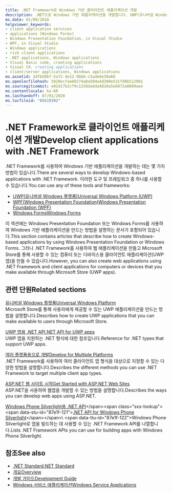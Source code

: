 ```yaml
---
title: .NET Framework로 Windows 기반 클라이언트 애플리케이션 개발
description: .NET으로 Windows 기반 애플리케이션을 개발합니다. UWP(유니버설 Windows 플랫폼), WPF(Windows Presentation Foundation) 또는 Windows Forms를 사용할 수 있습니다.
ms.date: 01/09/2018
helpviewer_keywords:
- client application services
- applications [Windows Forms]
- Windows Presentation Foundation, in Visual Studio
- WPF, in Visual Studio
- Windows applications
- rich client applications
- .NET applications, Windows applications
- Visual Basic code, creating applications
- Visual C#, creating applications
- client/server applications, Windows applications
ms.assetid: 2dfb50b7-5af2-4e12-9bbb-c5ade0e39a68
ms.openlocfilehash: 5920ecfae60274a8a504e4d300e531fd8b512901
ms.sourcegitcommit: e02d17b2cf9c1258dadda4810a5e6072a0089aee
ms.contentlocale: ko-KR
ms.lasthandoff: 07/01/2020
ms.locfileid: "85619392"
---
```

# <a name="develop-client-applications-with-net-framework"></a><span data-ttu-id="87e1f-104">.NET Framework로 클라이언트 애플리케이션 개발</span><span class="sxs-lookup"><span data-stu-id="87e1f-104">Develop client applications with .NET Framework</span></span>

<span data-ttu-id="87e1f-105">.NET Framework를 사용하여 Windows 기반 애플리케이션을 개발하는 데는 몇 가지 방법이 있습니다.</span><span class="sxs-lookup"><span data-stu-id="87e1f-105">There are several ways to develop Windows-based applications with .NET Framework.</span></span> <span data-ttu-id="87e1f-106">이러한 도구 및 프레임워크 중 하나를 사용할 수 있습니다.</span><span class="sxs-lookup"><span data-stu-id="87e1f-106">You can use any of these tools and frameworks:</span></span>

- [<span data-ttu-id="87e1f-107">UWP(유니버설 Windows 플랫폼)</span><span class="sxs-lookup"><span data-stu-id="87e1f-107">Universal Windows Platform (UWP)</span></span>](/windows/uwp/)
- [<span data-ttu-id="87e1f-108">WPF(Windows Presentation Foundation)</span><span class="sxs-lookup"><span data-stu-id="87e1f-108">Windows Presentation Foundation (WPF)</span></span>](./wpf/index.md)
- [<span data-ttu-id="87e1f-109">Windows Forms</span><span class="sxs-lookup"><span data-stu-id="87e1f-109">Windows Forms</span></span>](./winforms/index.md)

<span data-ttu-id="87e1f-110">이 섹션에는 Windows Presentation Foundation 또는 Windows Forms를 사용하여 Windows 기반 애플리케이션을 만드는 방법을 설명하는 문서가 포함되어 있습니다.</span><span class="sxs-lookup"><span data-stu-id="87e1f-110">This section contains articles that describe how to create Windows-based applications by using Windows Presentation Foundation or Windows Forms.</span></span> <span data-ttu-id="87e1f-111">그러나 .NET Framework를 사용하여 웹 애플리케이션을 만들고 Microsoft Store를 통해 사용할 수 있는 컴퓨터 또는 디바이스용 클라이언트 애플리케이션(UWP 앱)을 만들 수 있습니다.</span><span class="sxs-lookup"><span data-stu-id="87e1f-111">However, you can also create web applications using .NET Framework and client applications for computers or devices that you make available through Microsoft Store (UWP apps).</span></span>

## <a name="related-sections"></a><span data-ttu-id="87e1f-112">관련 단원</span><span class="sxs-lookup"><span data-stu-id="87e1f-112">Related sections</span></span>

<span data-ttu-id="87e1f-113">[유니버설 Windows 플랫폼](/windows/uwp/)</span><span class="sxs-lookup"><span data-stu-id="87e1f-113">[Universal Windows Platform](/windows/uwp/)</span></span>\
<span data-ttu-id="87e1f-114">Microsoft Store를 통해 사용자에게 제공할 수 있는 UWP 애플리케이션을 만드는 방법을 설명합니다.</span><span class="sxs-lookup"><span data-stu-id="87e1f-114">Describes how to create UWP applications that you can make available to users through Microsoft Store.</span></span>

<span data-ttu-id="87e1f-115">[UWP 앱용 .NET API](/dotnet/api/index?view=dotnet-uwp-10.0)</span><span class="sxs-lookup"><span data-stu-id="87e1f-115">[.NET API for UWP apps](/dotnet/api/index?view=dotnet-uwp-10.0)</span></span>\
<span data-ttu-id="87e1f-116">UWP 앱을 지원하는 .NET 형식에 대한 참조입니다.</span><span class="sxs-lookup"><span data-stu-id="87e1f-116">Reference for .NET types that support UWP apps.</span></span>
  
<span data-ttu-id="87e1f-117">[여러 플랫폼용으로 개발](../standard/cross-platform/index.md)</span><span class="sxs-lookup"><span data-stu-id="87e1f-117">[Develop for Multiple Platforms](../standard/cross-platform/index.md)</span></span>\
<span data-ttu-id="87e1f-118">.NET Framework를 사용하여 여러 클라이언트 앱 형식을 대상으로 지정할 수 있는 다양한 방법을 설명합니다.</span><span class="sxs-lookup"><span data-stu-id="87e1f-118">Describes the different methods you can use .NET Framework to target multiple client app types.</span></span>

<span data-ttu-id="87e1f-119">[ASP.NET 웹 사이트 시작](https://dotnet.microsoft.com/apps/aspnet/web-apps)</span><span class="sxs-lookup"><span data-stu-id="87e1f-119">[Get Started with ASP.NET Web Sites](https://dotnet.microsoft.com/apps/aspnet/web-apps)</span></span>\
<span data-ttu-id="87e1f-120">ASP.NET을 사용하여 웹앱을 개발할 수 있는 방법을 설명합니다.</span><span class="sxs-lookup"><span data-stu-id="87e1f-120">Describes the ways you can develop web apps using ASP.NET.</span></span>

<span data-ttu-id="87e1f-121">[Windows Phone Silverlight용 .NET API](https://docs.microsoft.com/previous-versions/windows/apps/jj207211\(v=vs.105\))</span><span class="sxs-lookup"><span data-stu-id="87e1f-121">[.NET API for Windows Phone Silverlight](https://docs.microsoft.com/previous-versions/windows/apps/jj207211\(v=vs.105\))</span></span>\
<span data-ttu-id="87e1f-122">Windows Phone Silverlight로 앱을 빌드하는 데 사용할 수 있는 .NET Framework API를 나열합니다.</span><span class="sxs-lookup"><span data-stu-id="87e1f-122">Lists .NET Framework APIs you can use for building apps with Windows Phone Silverlight.</span></span>

## <a name="see-also"></a><span data-ttu-id="87e1f-123">참조</span><span class="sxs-lookup"><span data-stu-id="87e1f-123">See also</span></span>

- [<span data-ttu-id="87e1f-124">.NET Standard</span><span class="sxs-lookup"><span data-stu-id="87e1f-124">.NET Standard</span></span>](../standard/net-standard.md)
- [<span data-ttu-id="87e1f-125">개요</span><span class="sxs-lookup"><span data-stu-id="87e1f-125">Overview</span></span>](./get-started/overview.md)
- [<span data-ttu-id="87e1f-126">개발 가이드</span><span class="sxs-lookup"><span data-stu-id="87e1f-126">Development Guide</span></span>](./development-guide.md)
- [<span data-ttu-id="87e1f-127">Windows 서비스 애플리케이션</span><span class="sxs-lookup"><span data-stu-id="87e1f-127">Windows Service Applications</span></span>](./windows-services/index.md)
